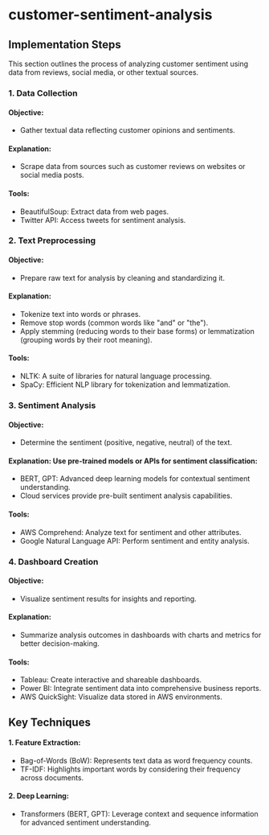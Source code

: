 # customer-sentiment-analysis
## Implementation Steps
This section outlines the process of analyzing customer sentiment using data from reviews, social media, or other textual sources.
### 1. Data Collection
#### Objective: 
 - Gather textual data reflecting customer opinions and sentiments.
#### Explanation: 
 - Scrape data from sources such as customer reviews on websites or social media posts.
#### Tools:
 - BeautifulSoup: Extract data from web pages.
 - Twitter API: Access tweets for sentiment analysis.
### 2. Text Preprocessing
#### Objective: 
 - Prepare raw text for analysis by cleaning and standardizing it.
#### Explanation:
 - Tokenize text into words or phrases.
 - Remove stop words (common words like "and" or "the").
 - Apply stemming (reducing words to their base forms) or lemmatization (grouping words by their root meaning).
#### Tools:
 - NLTK: A suite of libraries for natural language processing.
 - SpaCy: Efficient NLP library for tokenization and lemmatization.
### 3. Sentiment Analysis
#### Objective: 
 - Determine the sentiment (positive, negative, neutral) of the text.
#### Explanation: Use pre-trained models or APIs for sentiment classification:
 - BERT, GPT: Advanced deep learning models for contextual sentiment understanding.
 - Cloud services provide pre-built sentiment analysis capabilities.
#### Tools:
 - AWS Comprehend: Analyze text for sentiment and other attributes.
 - Google Natural Language API: Perform sentiment and entity analysis.
### 4. Dashboard Creation
#### Objective: 
 - Visualize sentiment results for insights and reporting.
#### Explanation: 
 - Summarize analysis outcomes in dashboards with charts and metrics for better decision-making.
#### Tools:
 - Tableau: Create interactive and shareable dashboards.
 - Power BI: Integrate sentiment data into comprehensive business reports.
 - AWS QuickSight: Visualize data stored in AWS environments.
## Key Techniques
#### 1.	Feature Extraction:
 - Bag-of-Words (BoW): Represents text data as word frequency counts.
 - TF-IDF: Highlights important words by considering their frequency across documents.
#### 2.	Deep Learning:
 - Transformers (BERT, GPT): Leverage context and sequence information for advanced sentiment understanding.

